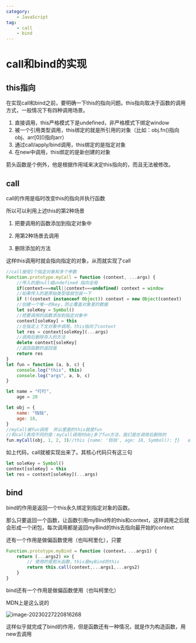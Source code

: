 ```yaml
---
category:
    - JavaScript
tag:
    - call
    - bind
---
```

# call和bind的实现

## this指向

在实现call和bind之前，要明确一下this的指向问题。this指向取决于函数的调用方式，一般情况下有四种调用场景。
1. 直接调用，this严格模式下是undefined，非严格模式下绑定window
2. 被一个引用类型调用，this绑定的就是所引用的对象（比如：obj.fn()指向obj、arr\[0]()指向arr）
3. 通过call/apply/bind调用，this绑定的是指定对象
4. 在new中调用，this绑定的是新创建的对象

箭头函数是个例外，他是根据作用域来决定this指向的，而且无法被修改。

## call

call的作用是临时改变this的指向并执行函数

所以可以利用上述this的第2种场景

1. 把要调用的函数添加到指定对象中

2. 用第2种场景去调用

3. 删除添加的方法

这样this调用时就会指向指定的对象，从而就实现了call

```js
//call接受1个指定对象和多个参数
Function.prototype.myCall = function (context, ...args) {
  	//传入的是null或undefined 指向全局
  	if(context===null||context===undefined) context = window
  	//如果传入的是原始类型值就包装一下
    if (!(context instanceof Object)) context = new Object(context)
    //创建一个唯一的key，防止覆盖对象里的数据
    let soleKey = Symbol()
    //把要调用的函数添加到指定对象中
    context[soleKey] = this
    //在指定上下文对象中调用，this指向了context
    let res = context[soleKey](...args)
    //调用后删除存入的方法
    delete context[soleKey]
    //返回函数的返回值
    return res
}
let fun = function (a, b, c) {
    console.log("this", this)
    console.log("args", a, b, c)
}

let name = "叮叮",
    age = 20

let obj = {
    name: "铛铛",
    age: 18,
}
//myCall被fun调用  所以里面的this就是fun
//和call表现不同的是：myCall调用时obj多了fun方法，我们是在调用后删除的
fun.myCall(obj, 1, 2, 3)//this {name: '铛铛', age: 18, Symbol(): ƒ}   args 1 2 3
```

如上代码，call就被实现出来了。其核心代码只有这三句

```js
let soleKey = Symbol()
context[soleKey] = this
let res = context[soleKey](...args)
```

## bind

bind的作用是返回一个this永久绑定到指定对象的函数。

那么只要返回一个函数，让函数引用myBind传的this和context，这样调用之后就会形成一个闭包，每次调用都是返回myBind的this去指向最开始的context

还有一个作用是做偏函数使用（也叫柯里化），只要

```js
Function.prototype.myBind = function (context，...args1) { 
    return (...args2) => {
      	// 使用的是箭头函数，this是myBind的this
        return this.call(context,...args1,...args2)
    }
}
```

bind还有一个作用是做偏函数使用（也叫柯里化）

MDN上是这么说的

![image-20230227220816268](http://os.zhaohs.cn/markdown/202302272208417.png)

这样似乎就完成了bind的作用，但是函数还有一种情况，就是作为构造函数，用new去调用

